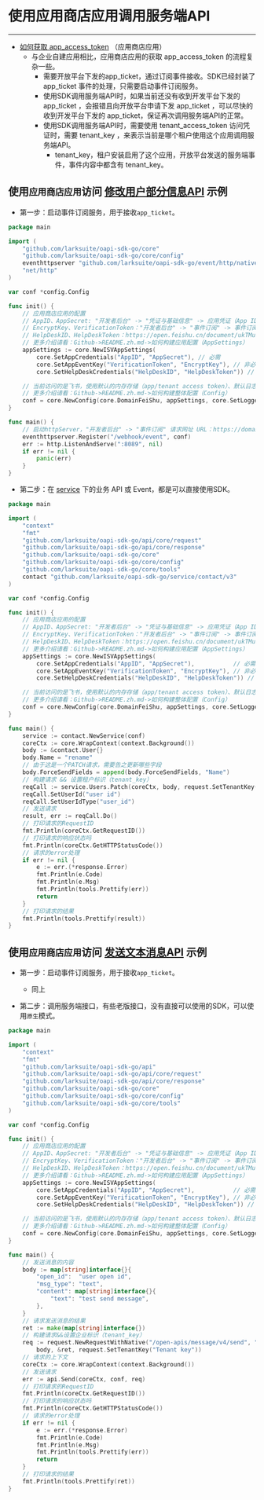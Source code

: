 # 使用应用商店应用调用服务端API

---

- [如何获取 app_access_token](https://open.feishu.cn/document/ukTMukTMukTM/uEjNz4SM2MjLxYzM) （应用商店应用）
    - 与企业自建应用相比，应用商店应用的获取 app_access_token 的流程复杂一些。
        - 需要开放平台下发的app_ticket，通过订阅事件接收。SDK已经封装了 app_ticket 事件的处理，只需要启动事件订阅服务。
        - 使用SDK调用服务端API时，如果当前还没有收到开发平台下发的 app_ticket ，会报错且向开放平台申请下发 app_ticket ，可以尽快的收到开发平台下发的 app_ticket，保证再次调用服务端API的正常。
        - 使用SDK调用服务端API时，需要使用 tenant_access_token 访问凭证时，需要 tenant_key ，来表示当前是哪个租户使用这个应用调用服务端API。
            - tenant_key，租户安装启用了这个应用，开放平台发送的服务端事件，事件内容中都含有 tenant_key。

## 使用`应用商店应用`访问 [修改用户部分信息API](https://open.feishu.cn/document/contact/v3/user/patch) 示例

- 第一步：启动事件订阅服务，用于接收`app_ticket`。

```go
package main

import (
	"github.com/larksuite/oapi-sdk-go/core"
	"github.com/larksuite/oapi-sdk-go/core/config"
	eventhttpserver "github.com/larksuite/oapi-sdk-go/event/http/native"
	"net/http"
)

var conf *config.Config

func init() {
	// 应用商店应用的配置
	// AppID、AppSecret: "开发者后台" -> "凭证与基础信息" -> 应用凭证（App ID、App Secret）
	// EncryptKey、VerificationToken："开发者后台" -> "事件订阅" -> 事件订阅（Encrypt Key、Verification Token）
	// HelpDeskID、HelpDeskToken：https://open.feishu.cn/document/ukTMukTMukTM/ugDOyYjL4gjM24CO4IjN
	// 更多介绍请看：Github->README.zh.md->如何构建应用配置（AppSettings）
	appSettings := core.NewISVAppSettings(
		core.SetAppCredentials("AppID", "AppSecret"), // 必需
		core.SetAppEventKey("VerificationToken", "EncryptKey"), // 非必需，订阅事件、消息卡片时必需
		core.SetHelpDeskCredentials("HelpDeskID", "HelpDeskToken")) // 非必需，使用服务台API时必需

	// 当前访问的是飞书，使用默认的内存存储（app/tenant access token）、默认日志（Error级别）
	// 更多介绍请看：Github->README.zh.md->如何构建整体配置（Config）
	conf = core.NewConfig(core.DomainFeiShu, appSettings, core.SetLoggerLevel(core.LoggerLevelError))
}

func main() {
	// 启动httpServer，"开发者后台" -> "事件订阅" 请求网址 URL：https://domain/webhook/event
	eventhttpserver.Register("/webhook/event", conf)
	err := http.ListenAndServe(":8089", nil)
	if err != nil {
		panic(err)
	}
}
```

- 第二步：在 [service](../service) 下的业务 API 或 Event，都是可以直接使用SDK。

```go
package main

import (
	"context"
	"fmt"
	"github.com/larksuite/oapi-sdk-go/api/core/request"
	"github.com/larksuite/oapi-sdk-go/api/core/response"
	"github.com/larksuite/oapi-sdk-go/core"
	"github.com/larksuite/oapi-sdk-go/core/config"
	"github.com/larksuite/oapi-sdk-go/core/tools"
	contact "github.com/larksuite/oapi-sdk-go/service/contact/v3"
)

var conf *config.Config

func init() {
	// 应用商店应用的配置
	// AppID、AppSecret: "开发者后台" -> "凭证与基础信息" -> 应用凭证（App ID、App Secret）
	// EncryptKey、VerificationToken："开发者后台" -> "事件订阅" -> 事件订阅（Encrypt Key、Verification Token）
	// HelpDeskID、HelpDeskToken：https://open.feishu.cn/document/ukTMukTMukTM/ugDOyYjL4gjM24CO4IjN
	// 更多介绍请看：Github->README.zh.md->如何构建应用配置（AppSettings）
	appSettings := core.NewISVAppSettings(
		core.SetAppCredentials("AppID", "AppSecret"),           // 必需
		core.SetAppEventKey("VerificationToken", "EncryptKey"), // 非必需，订阅事件、消息卡片时必需
		core.SetHelpDeskCredentials("HelpDeskID", "HelpDeskToken")) // 非必需，使用服务台API时必需

	// 当前访问的是飞书，使用默认的内存存储（app/tenant access token）、默认日志（Error级别）
	// 更多介绍请看：Github->README.zh.md->如何构建整体配置（Config）
	conf = core.NewConfig(core.DomainFeiShu, appSettings, core.SetLoggerLevel(core.LoggerLevelError))
}

func main() {
	service := contact.NewService(conf)
	coreCtx := core.WrapContext(context.Background())
	body := &contact.User{}
	body.Name = "rename"
	// 由于这是一个PATCH请求，需要告之更新哪些字段
	body.ForceSendFields = append(body.ForceSendFields, "Name")
	// 构建请求 && 设置租户标识（tenant_key）
	reqCall := service.Users.Patch(coreCtx, body, request.SetTenantKey("tenant_key"))
	reqCall.SetUserId("user id")
	reqCall.SetUserIdType("user_id")
	// 发送请求
	result, err := reqCall.Do()
	// 打印请求的RequestID
	fmt.Println(coreCtx.GetRequestID())
	// 打印请求的响应状态吗
	fmt.Println(coreCtx.GetHTTPStatusCode())
	// 请求的error处理
	if err != nil {
		e := err.(*response.Error)
		fmt.Println(e.Code)
		fmt.Println(e.Msg)
		fmt.Println(tools.Prettify(err))
		return
	}
	// 打印请求的结果
	fmt.Println(tools.Prettify(result))
}

```
## 使用`应用商店应用`访问 [发送文本消息API](https://open.feishu.cn/document/ukTMukTMukTM/uUjNz4SN2MjL1YzM) 示例
  
- 第一步：启动事件订阅服务，用于接收`app_ticket`。
  - 同上
    
- 第二步：调用服务端接口，有些老版接口，没有直接可以使用的SDK，可以使用`原生`模式。

```go
package main

import (
	"context"
	"fmt"
	"github.com/larksuite/oapi-sdk-go/api"
	"github.com/larksuite/oapi-sdk-go/api/core/request"
	"github.com/larksuite/oapi-sdk-go/api/core/response"
	"github.com/larksuite/oapi-sdk-go/core"
	"github.com/larksuite/oapi-sdk-go/core/config"
	"github.com/larksuite/oapi-sdk-go/core/tools"
)

var conf *config.Config

func init() {
	// 应用商店应用的配置
	// AppID、AppSecret: "开发者后台" -> "凭证与基础信息" -> 应用凭证（App ID、App Secret）
	// EncryptKey、VerificationToken："开发者后台" -> "事件订阅" -> 事件订阅（Encrypt Key、Verification Token）
	// HelpDeskID、HelpDeskToken：https://open.feishu.cn/document/ukTMukTMukTM/ugDOyYjL4gjM24CO4IjN
	// 更多介绍请看：Github->README.zh.md->如何构建应用配置（AppSettings）
	appSettings := core.NewISVAppSettings(
		core.SetAppCredentials("AppID", "AppSecret"),           // 必需
		core.SetAppEventKey("VerificationToken", "EncryptKey"), // 非必需，订阅事件、消息卡片时必需
		core.SetHelpDeskCredentials("HelpDeskID", "HelpDeskToken")) // 非必需，使用服务台API时必需

	// 当前访问的是飞书，使用默认的内存存储（app/tenant access token）、默认日志（Error级别）
	// 更多介绍请看：Github->README.zh.md->如何构建整体配置（Config）
	conf = core.NewConfig(core.DomainFeiShu, appSettings, core.SetLoggerLevel(core.LoggerLevelError))
}

func main() {
	// 发送消息的内容
	body := map[string]interface{}{
		"open_id":  "user open id",
		"msg_type": "text",
		"content": map[string]interface{}{
			"text": "test send message",
		},
	}
	// 请求发送消息的结果
	ret := make(map[string]interface{})
	// 构建请求&&设置企业标识（tenant_key）
	req := request.NewRequestWithNative("/open-apis/message/v4/send", "POST", request.AccessTokenTypeTenant,
		body, &ret, request.SetTenantKey("Tenant key"))
	// 请求的上下文
	coreCtx := core.WrapContext(context.Background())
	// 发送请求
	err := api.Send(coreCtx, conf, req)
	// 打印请求的RequestID
	fmt.Println(coreCtx.GetRequestID())
	// 打印请求的响应状态吗
	fmt.Println(coreCtx.GetHTTPStatusCode())
	// 请求的error处理
	if err != nil {
		e := err.(*response.Error)
		fmt.Println(e.Code)
		fmt.Println(e.Msg)
		fmt.Println(tools.Prettify(err))
		return
	}
	// 打印请求的结果
	fmt.Println(tools.Prettify(ret))
}
```


